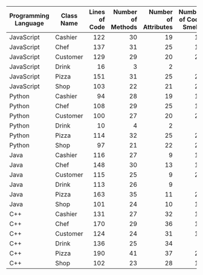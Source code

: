 | Programming Language | Class Name       | Lines of Code | Number of Methods | Number of Attributes | Number of Code Smells |
|----------------------|-----------------|--------------:|------------------:|---------------------:|----------------------:|
| JavaScript          | Cashier          |           122 |                30 |                   19 |                   16  |
| JavaScript          | Chef             |           137 |                31 |                   25 |                   18  |
| JavaScript          | Customer         |           129 |                29 |                   20 |                   22  |
| JavaScript          | Drink            |            16 |                 3 |                    2 |                    4  |
| JavaScript          | Pizza            |           151 |                31 |                   25 |                   24  |
| JavaScript          | Shop             |           103 |                22 |                   21 |                   21  |
| Python             | Cashier           |            94 |                28 |                   19 |                   17  |
| Python             | Chef              |           108 |                29 |                   25 |                   19  |
| Python             | Customer          |           100 |                27 |                   20 |                   23  |
| Python             | Drink             |            10 |                 4 |                    2 |                    4  |
| Python             | Pizza             |           114 |                32 |                   25 |                   24  |
| Python             | Shop              |            97 |                21 |                   22 |                   23  |
| Java               | Cashier           |           116 |                27 |                    9 |                   14  |
| Java               | Chef              |           148 |                30 |                   13 |                   17  |
| Java               | Customer          |           115 |                25 |                    9 |                   20  |
| Java               | Drink             |           113 |                26 |                    9 |                    5  |
| Java               | Pizza             |           163 |                35 |                   11 |                   22  |
| Java               | Shop              |           101 |                24 |                   10 |                   19  |
| C++                | Cashier           |           131 |                27 |                   32 |                   15  |
| C++                | Chef              |           170 |                29 |                   36 |                   16  |
| C++                | Customer          |           124 |                24 |                   31 |                   18  |
| C++                | Drink             |           136 |                25 |                   34 |                    6  |
| C++                | Pizza             |           190 |                41 |                   37 |                   20  |
| C++                | Shop              |           102 |                23 |                   28 |                   17  |
